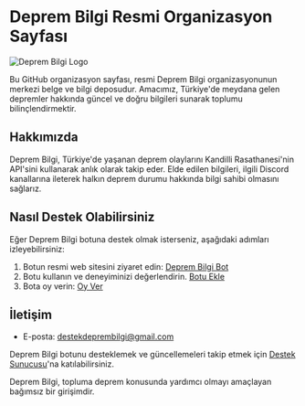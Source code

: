# Deprem Bilgi Resmi Organizasyon Sayfası

![Deprem Bilgi Logo](https://top.gg/_next/image?url=https%3A%2F%2Fimages.discordapp.net%2Favatars%2F1010946492544069724%2F7e7fd6c0e48d29ab84f8385da425079a.png%3Fsize%3D128&w=128&q=75)

Bu GitHub organizasyon sayfası, resmi Deprem Bilgi organizasyonunun merkezi belge ve bilgi deposudur. Amacımız, Türkiye'de meydana gelen depremler hakkında güncel ve doğru bilgileri sunarak toplumu bilinçlendirmektir.

## Hakkımızda

Deprem Bilgi, Türkiye'de yaşanan deprem olaylarını Kandilli Rasathanesi'nin API'sini kullanarak anlık olarak takip eder. Elde edilen bilgileri, ilgili Discord kanallarına ileterek halkın deprem durumu hakkında bilgi sahibi olmasını sağlarız.

## Nasıl Destek Olabilirsiniz

Eğer Deprem Bilgi botuna destek olmak isterseniz, aşağıdaki adımları izleyebilirsiniz:

1. Botun resmi web sitesini ziyaret edin: [Deprem Bilgi Bot](https://deprembilgi.xyz)
2. Botu kullanın ve deneyiminizi değerlendirin. [Botu Ekle](https://top.gg/bot/1010946492544069724)
3. Bota oy verin: [Oy Ver](https://top.gg/bot/1010946492544069724/vote)

## İletişim

- E-posta: destekdeprembilgi@gmail.com

Deprem Bilgi botunu desteklemek ve güncellemeleri takip etmek için [Destek Sunucusu](https://discord.gg/63ZUyqy6mx)'na katılabilirsiniz.

Deprem Bilgi, topluma deprem konusunda yardımcı olmayı amaçlayan bağımsız bir girişimdir.
